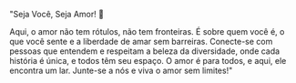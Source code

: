 "Seja Você, Seja Amor! 🌈

Aqui, o amor não tem rótulos, não tem fronteiras. É sobre quem você é, o que você sente e a liberdade de amar sem barreiras. Conecte-se com pessoas que entendem e respeitam a beleza da diversidade, onde cada história é única, e todos têm seu espaço. O amor é para todos, e aqui, ele encontra um lar. Junte-se a nós e viva o amor sem limites!"
